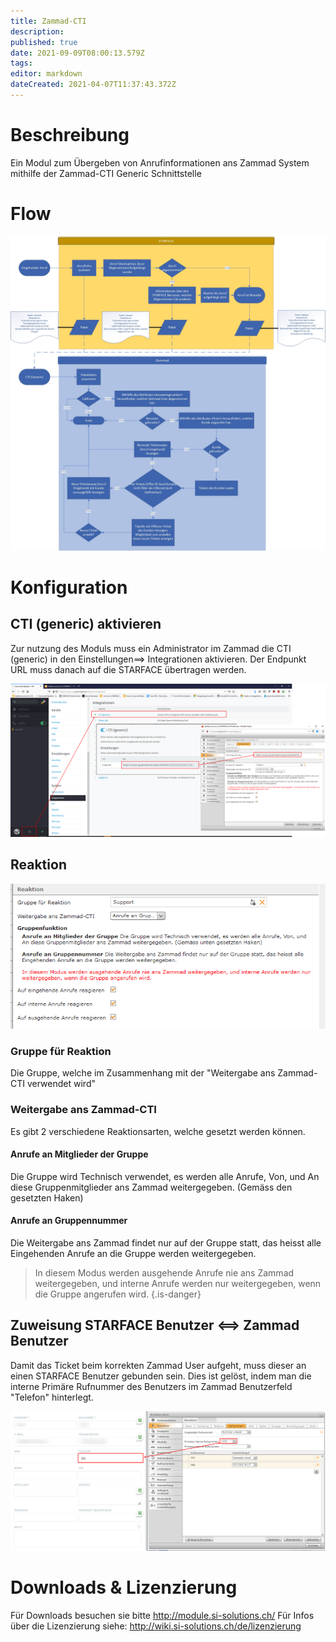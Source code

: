 ```yaml
---
title: Zammad-CTI
description: 
published: true
date: 2021-09-09T08:00:13.579Z
tags: 
editor: markdown
dateCreated: 2021-04-07T11:37:43.372Z
---
```


# Beschreibung
Ein Modul zum Übergeben von Anrufinformationen ans Zammad System mithilfe der Zammad-CTI Generic Schnittstelle
# Flow
![Zammad Flow](/uploads/zammad-cti/zammad-flow.jpg "Zammad Flow")
# Konfiguration
## CTI (generic) aktivieren
Zur nutzung des Moduls muss ein Administrator im Zammad die CTI (generic) in den Einstellungen==> Integrationen aktivieren.
Der Endpunkt URL muss danach auf die STARFACE übertragen werden.

![Zammad Cti Activate](/uploads/zammad-cti/zammad-cti-activate.png "Zammad Cti Activate")

## Reaktion
![Zammad Reaction](/uploads/zammad-cti/zammad-reaction.png "Zammad Reaction")

### Gruppe für Reaktion
Die Gruppe, welche im Zusammenhang mit der "Weitergabe ans Zammad-CTI verwendet wird"

### Weitergabe ans Zammad-CTI

Es gibt 2 verschiedene Reaktionsarten, welche gesetzt werden können.
#### Anrufe an Mitglieder der Gruppe
Die Gruppe wird Technisch verwendet, es werden alle Anrufe, Von, und An diese Gruppenmitglieder ans Zammad weitergegeben. (Gemäss den gesetzten Haken)

#### Anrufe an Gruppennummer
Die Weitergabe ans Zammad findet nur auf der Gruppe statt, das heisst alle Eingehenden Anrufe an die Gruppe werden weitergegeben.

> In diesem Modus werden ausgehende Anrufe nie ans Zammad weitergegeben, und interne Anrufe werden nur weitergegeben, wenn die Gruppe angerufen wird.
{.is-danger}

## Zuweisung STARFACE Benutzer <==> Zammad Benutzer
Damit das Ticket beim korrekten Zammad User aufgeht, muss dieser an einen STARFACE Benutzer gebunden sein.
Dies ist gelöst, indem man die interne Primäre Rufnummer des Benutzers im Zammad Benutzerfeld "Telefon" hinterlegt.

![zammad-cti-userconnect.png](/uploads/zammad-cti/zammad-cti-userconnect.png)

# Downloads & Lizenzierung
Für Downloads besuchen sie bitte http://module.si-solutions.ch/
Für Infos über die Lizenzierung siehe: http://wiki.si-solutions.ch/de/lizenzierung
